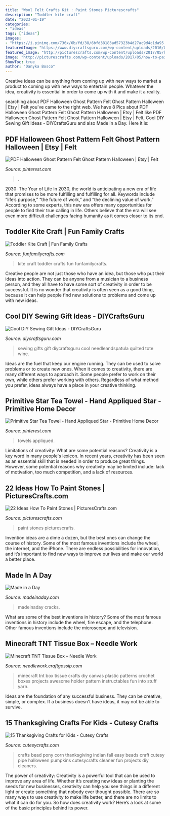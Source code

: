 ```yaml
---
title: "Wool Felt Crafts Kit : Paint Stones Picturescrafts"
description: "Toddler kite craft"
date: "2023-01-19"
categories:
- "ideas"
tags: ["ideas"]
images:
- "https://i.pinimg.com/736x/6b/fd/38/6bfd38183ad57323b4d27ac9d4c1da95.jpg"
featuredImage: "https://www.diycraftsguru.com/wp-content/uploads/2016/03/22-sewing-gifts-featured-image.jpg"
featured_image: "http://picturescrafts.com/wp-content/uploads/2017/05/how-to-paint-stones-5.jpg"
image: "http://picturescrafts.com/wp-content/uploads/2017/05/how-to-paint-stones-5.jpg"
ShowToc: true
author: "Danyka Bosco"
---
```



Creative ideas can be anything from coming up with new ways to market a product to coming up with new ways to entertain people. Whatever the idea, creativity is essential in order to come up with it and make it a reality.

	

		
searching about PDF Halloween Ghost Pattern Felt Ghost Pattern Halloween | Etsy | Felt you've came to the right web. We have 8 Pics about PDF Halloween Ghost Pattern Felt Ghost Pattern Halloween | Etsy | Felt like PDF Halloween Ghost Pattern Felt Ghost Pattern Halloween | Etsy | Felt, Cool DIY Sewing Gift Ideas - DIYCraftsGuru and also Made in a Day. Here it is:
		
    
## PDF Halloween Ghost Pattern Felt Ghost Pattern Halloween | Etsy | Felt

<img loading=lazy src="https://i.pinimg.com/736x/c5/fb/f3/c5fbf3dd310735e8083df253718b91c8.jpg" onerror="this.onerror=null;this.src='https://tse4.mm.bing.net/th?id=OIP.BjCp0iydTuV1lvEe9GJwsQHaHa&amp;pid=15.1';" alt="PDF Halloween Ghost Pattern Felt Ghost Pattern Halloween | Etsy | Felt">

_Source: pinterest.com_

>. 

	

2030: The Year of Life
In 2030, the world is anticipating a new era of life that promises to be more fulfilling and fulfilling for all. Keywords include “life’s purpose,” “the future of work,” and “the declining value of work.” According to some experts, this new era offers many opportunities for people to find their true calling in life. Others believe that the era will see even more difficult challenges facing humanity as it comes closer to its end.

    
## Toddler Kite Craft | Fun Family Crafts

<img loading=lazy src="https://funfamilycrafts.com/wp-content/uploads/2015/03/2015-02-20-14.56.19.jpg" onerror="this.onerror=null;this.src='https://tse2.mm.bing.net/th?id=OIP.7gR3ilLSZ5ADQcfTzdDovgHaEK&amp;pid=15.1';" alt="Toddler Kite Craft | Fun Family Crafts">

_Source: funfamilycrafts.com_

>kite craft toddler crafts fun funfamilycrafts. 

	

Creative people are not just those who have an idea, but those who put their ideas into action. They can be anyone from a musician to a business person, and they all have to have some sort of creativity in order to be successful. It is no wonder that creativity is often seen as a good thing, because it can help people find new solutions to problems and come up with new ideas.

    
## Cool DIY Sewing Gift Ideas - DIYCraftsGuru

<img loading=lazy src="https://www.diycraftsguru.com/wp-content/uploads/2016/03/22-sewing-gifts-featured-image.jpg" onerror="this.onerror=null;this.src='https://tse1.mm.bing.net/th?id=OIP.vfhigw9q2tY2NQI5j0PXZAHaJ3&amp;pid=15.1';" alt="Cool DIY Sewing Gift Ideas - DIYCraftsGuru">

_Source: diycraftsguru.com_

>sewing gifts gift diycraftsguru cool needleandspatula quilted tote wine. 

	

Ideas are the fuel that keep our engine running. They can be used to solve problems or to create new ones. When it comes to creativity, there are many different ways to approach it. Some people prefer to work on their own, while others prefer working with others. Regardless of what method you prefer, ideas always have a place in your creative thinking.

    
## Primitive Star Tea Towel - Hand Appliqued Star - Primitive Home Decor

<img loading=lazy src="https://i.pinimg.com/736x/6b/fd/38/6bfd38183ad57323b4d27ac9d4c1da95.jpg" onerror="this.onerror=null;this.src='https://tse4.mm.bing.net/th?id=OIP.jvX1s5zcSrR0NVR8pbl-rgHaJ4&amp;pid=15.1';" alt="Primitive Star Tea Towel - Hand Appliqued Star - Primitive Home Decor">

_Source: pinterest.com_

>towels appliqued. 

	

Limitations of creativity: What are some potential reasons?
Creativity is a key word in many people's lexicon. In recent years, creativity has been seen as an essential skill that is needed in order to produce great things. However, some potential reasons why creativity may be limited include: lack of motivation, too much competition, and a lack of resources.

    
## 22 Ideas How To Paint Stones | PicturesCrafts.com

<img loading=lazy src="http://picturescrafts.com/wp-content/uploads/2017/05/how-to-paint-stones-5.jpg" onerror="this.onerror=null;this.src='https://tse1.mm.bing.net/th?id=OIP.fx8t3NrKmpeNsL9Tkb6mQAHaFj&amp;pid=15.1';" alt="22 Ideas How To Paint Stones | PicturesCrafts.com">

_Source: picturescrafts.com_

>paint stones picturescrafts. 

	

Invention ideas are a dime a dozen, but the best ones can change the course of history. Some of the most famous inventions include the wheel, the internet, and the iPhone. There are endless possibilities for innovation, and it’s important to find new ways to improve our lives and make our world a better place.

    
## Made In A Day

<img loading=lazy src="https://madeinaday.com/wp-content/uploads/2020/05/Wave-home.jpg" onerror="this.onerror=null;this.src='https://tse1.mm.bing.net/th?id=OIP.PeLuTcnM_qR4m6mmyIdBvgHaLH&amp;pid=15.1';" alt="Made in a Day">

_Source: madeinaday.com_

>madeinaday cracks. 

	

What are some of the best inventions in history?
Some of the most famous inventions in history include the wheel, fire escape, and the telephone. Other famous inventions include the microscope and television.

    
## Minecraft TNT Tissue Box – Needle Work

<img loading=lazy src="http://i0.wp.com/needlework.craftgossip.com/files/2014/03/FIDEWMIHSVGCERM.MEDIUM.jpg?fit=620%2C620" onerror="this.onerror=null;this.src='https://tse4.mm.bing.net/th?id=OIP.pBxDR-ScY5XC69WltoobtAHaHa&amp;pid=15.1';" alt="Minecraft TNT Tissue Box – Needle Work">

_Source: needlework.craftgossip.com_

>minecraft tnt box tissue crafts diy canvas plastic patterns crochet boxes projects awesome holder pattern instructables fun into stuff yarn. 

	

Ideas are the foundation of any successful business. They can be creative, simple, or complex. If a business doesn't have ideas, it may not be able to survive.

    
## 15 Thanksgiving Crafts For Kids - Cutesy Crafts

<img loading=lazy src="http://cutesycrafts.com/wp-content/uploads/2015/10/Thanksgiving-crafts-for-kids-12-1000x710.jpg" onerror="this.onerror=null;this.src='https://tse2.mm.bing.net/th?id=OIP.SnlUhNyB0585mIt9sHYWQwHaFQ&amp;pid=15.1';" alt="15 Thanksgiving Crafts for Kids - Cutesy Crafts">

_Source: cutesycrafts.com_

>crafts bead pony corn thanksgiving indian fall easy beads craft cutesy pipe halloween pumpkins cutesycrafts cleaner fun projects diy cleaners. 

	

The power of creativity:
Creativity is a powerful tool that can be used to improve any area of life. Whether it’s creating new ideas or planting the seeds for new businesses, creativity can help you see things in a different light or create something that nobody ever thought possible. There are so many ways to use creativity to make life better, and there are no limits to what it can do for you. So how does creativity work? Here’s a look at some of the basic principles behind its power.

